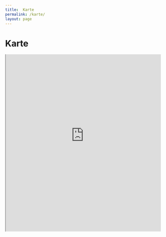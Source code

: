 ```yaml
---
title:  Karte
permalink: /karte/
layout: page
---
```


Karte
=====

<div style="width:100%; height:600px; overflow:hidden; position: relative">
	<iframe src="http://map.darmstadt.freifunk.net" style="position:absolute; width:100%; height:600px; top:-30px">
	</iframe>
</div>
